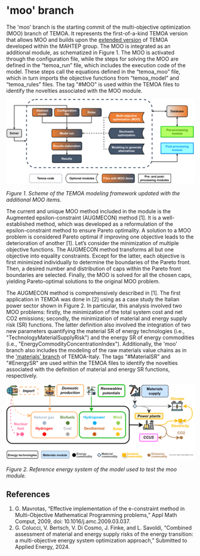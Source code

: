 # 'moo' branch

The 'moo' branch is the starting commit of the multi-objective optimization (MOO) branch of TEMOA. It represents the first-of-a-kind TEMOA version that allows MOO and builds upon the [extended version](https://github.com/MAHTEP/TEMOA) of TEMOA developed within the MAHTEP group. The MOO is integrated as an additional module, as schematized in Figure 1. The MOO is activated through the configuration file, while the steps for solving the MOO are defined in the “temoa_run” file, which includes the execution code of the model. These steps call the equations defined in the “temoa_moo” file, which in turn imports the objective functions from “temoa_model” and “temoa_rules” files. The tag "#MOO" is used within the TEMOA files to identify the novelties associated with the MOO module.

![](docs/TemoaModelMOO.svg)

*Figure 1. Scheme of the TEMOA modeling framework updated with the additional MOO items.*

The current and unique MOO method included in the module is the Augmented epsilon-constraint (AUGMECON) method [1]. It is a well-established method, which was developed as a reformulation of the epsilon-constraint method to ensure Pareto optimality. A solution to a MOO problem is considered Pareto optimal if improving one objective leads to the deterioration of another [1]. Let’s consider the minimization of multiple objective functions. The AUGMECON method transforms all but one objective into equality constraints. Except for the latter, each objective is first minimized individually to determine the boundaries of the Pareto front. Then, a desired number and distribution of caps within the Pareto front boundaries are selected. Finally, the MOO is solved for all the chosen caps, yielding Pareto-optimal solutions to the original MOO problem.

The AUGMECON method is comprehensively described in [1]. The first application in TEMOA was done in [2] using as a case study the Italian power sector shown in Figure 2. In particular, this analysis involved two MOO problems: firstly, the minimization of the total system cost and net CO2 emissions; secondly, the minimization of material and energy supply risk (SR) functions. The latter definition also involved the integration of two new parameters quantifying the material SR of energy technologies (i.e., "TechnologyMaterialSupplyRisk") and the energy SR of energy commodities (i.e., "EnergyCommodityConcentrationIndex"). Additionally, the 'moo' branch also includes the modeling of the raw materials value chains as in the ['materials' branch](https://github.com/MAHTEP/TEMOA-Italy/tree/materials) of TEMOA-Italy. The tags "#MaterialSR" and "#EnergySR" are used within the TEMOA files to identify the novelties associated with the definition of material and energy SR functions, respectively.

![](docs/PowerSector.svg)

*Figure 2. Reference energy system of the model used to test the moo module.*

## References
1. G. Mavrotas, “Effective implementation of the e-constraint method in Multi-Objective Mathematical Programming problems,” Appl Math Comput, 2009, doi: 10.1016/j.amc.2009.03.037.
2. G. Colucci, V. Bertsch, V. Di Cosmo, J. Finke, and L. Savoldi, “Combined assessment of material and energy supply risks of the energy transition: a multi-objective energy system optimization approach,” Submitted to Applied Energy, 2024.